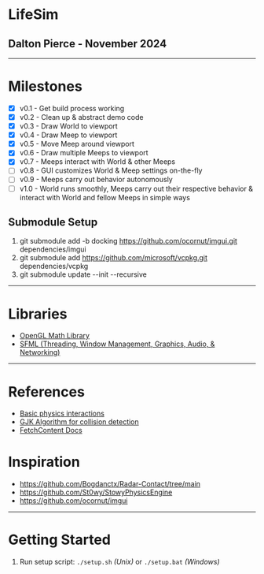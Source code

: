 # LifeSim

## Dalton Pierce - November 2024

---

# Milestones

- [x] v0.1 - Get build process working
- [x] v0.2 - Clean up & abstract demo code
- [x] v0.3 - Draw World to viewport
- [x] v0.4 - Draw Meep to viewport
- [x] v0.5 - Move Meep around viewport
- [x] v0.6 - Draw multiple Meeps to viewport
- [x] v0.7 - Meeps interact with World & other Meeps
- [ ] v0.8 - GUI customizes World & Meep settings on-the-fly
- [ ] v0.9 - Meeps carry out behavior autonomously
- [ ] v1.0 - World runs smoothly, Meeps carry out their respective behavior & interact with World and fellow Meeps in simple ways

## Submodule Setup

1. git submodule add -b docking https://github.com/ocornut/imgui.git dependencies/imgui
2. git submodule add https://github.com/microsoft/vcpkg.git dependencies/vcpkg
3. git submodule update --init --recursive

---

# Libraries

- [OpenGL Math Library](https://github.com/g-truc/glm)
- [SFML (Threading, Window Management, Graphics, Audio, & Networking)](https://github.com/SFML/SFML)

---

# References

* [Basic physics interactions](https://www.youtube.com/watch?v=-_IspRG548E)
* [GJK Algorithm for collision detection](https://www.youtube.com/watch?v=MDusDn8oTSE)
* [FetchContent Docs](https://cmake.org/cmake/help/latest/module/FetchContent.html)

# Inspiration

* https://github.com/Bogdanctx/Radar-Contact/tree/main
* https://github.com/St0wy/StowyPhysicsEngine
* https://github.com/ocornut/imgui

---

# Getting Started

1. Run setup script: `./setup.sh` _(Unix)_ or `./setup.bat` _(Windows)_
